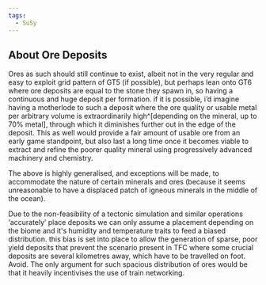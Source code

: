 ```yaml
---
tags:
  - SuSy
---
```

## About Ore Deposits
Ores as such should still continue to exist, albeit not in the very regular and easy to exploit grid pattern of GT5 (if possible), but perhaps lean onto GT6 where ore deposits are equal to the stone they spawn in, so having a continuous and huge deposit per formation. 
if it is possible, i’d imagine having a motherlode to such a deposit where the ore quality or usable metal per arbitrary volume is extraordinarily high^[depending on the mineral, up to 70% metal], through which it diminishes further out in the edge of the deposit. This as well would provide a fair amount of usable ore from an early game <sub></sub>standpoint, but also last a long time once it becomes viable to extract and refine the poorer quality mineral using progressively advanced machinery and chemistry. 

The above is highly generalised, and exceptions will be made, to accommodate the nature of certain minerals and ores (because it seems unreasonable to have a displaced patch of igneous minerals in the middle of the ocean). 

Due to the non-feasibility of a tectonic simulation and similar operations ‘accurately’ place deposits we can only assume a placement depending on the biome and it's humidity and temperature traits to feed a biased distribution. this bias is set into place to allow the generation of sparse, poor yield deposits that prevent the scenario present in TFC where some crucial deposits are several kilometres away, which have to be travelled on foot. Avoid. 
The only argument for such spacious distribution of ores would be that it heavily incentivises the use of train networking.